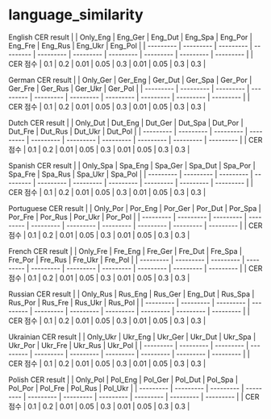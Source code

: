 # language_similarity

English CER result
| | Only_Eng | Eng_Ger | Eng_Dut | Eng_Spa | Eng_Por | Eng_Fre | Eng_Rus | Eng_Ukr | Eng_Pol |
| --------- | --------- | --------- | --------- | --------- | --------- | --------- | --------- | --------- | --------- |
| CER 점수 | 0.1 | 0.2 | 0.01 | 0.05 | 0.3 | 0.01 | 0.05 | 0.3 | 0.3 |

German CER result
| | Only_Ger | Ger_Eng | Ger_Dut | Ger_Spa | Ger_Por | Ger_Fre | Ger_Rus | Ger_Ukr | Ger_Pol |
| --------- | --------- | --------- | --------- | --------- | --------- | --------- | --------- | --------- | --------- |
| CER 점수 | 0.1 | 0.2 | 0.01 | 0.05 | 0.3 | 0.01 | 0.05 | 0.3 | 0.3 |

Dutch CER result
| | Only_Dut | Dut_Eng | Dut_Ger | Dut_Spa | Dut_Por | Dut_Fre | Dut_Rus | Dut_Ukr | Dut_Pol |
| --------- | --------- | --------- | --------- | --------- | --------- | --------- | --------- | --------- | --------- |
| CER 점수 | 0.1 | 0.2 | 0.01 | 0.05 | 0.3 | 0.01 | 0.05 | 0.3 | 0.3 |

Spanish CER result
| | Only_Spa | Spa_Eng | Spa_Ger | Spa_Dut | Spa_Por | Spa_Fre | Spa_Rus | Spa_Ukr | Spa_Pol |
| --------- | --------- | --------- | --------- | --------- | --------- | --------- | --------- | --------- | --------- |
| CER 점수 | 0.1 | 0.2 | 0.01 | 0.05 | 0.3 | 0.01 | 0.05 | 0.3 | 0.3 |

Portuguese CER result
| | Only_Por | Por_Eng | Por_Ger | Por_Dut | Por_Spa | Por_Fre | Por_Rus | Por_Ukr | Por_Pol |
| --------- | --------- | --------- | --------- | --------- | --------- | --------- | --------- | --------- | --------- |
| CER 점수 | 0.1 | 0.2 | 0.01 | 0.05 | 0.3 | 0.01 | 0.05 | 0.3 | 0.3 |

French CER result
| | Only_Fre | Fre_Eng | Fre_Ger | Fre_Dut | Fre_Spa | Fre_Por | Fre_Rus | Fre_Ukr | Fre_Pol |
| --------- | --------- | --------- | --------- | --------- | --------- | --------- | --------- | --------- | --------- |
| CER 점수 | 0.1 | 0.2 | 0.01 | 0.05 | 0.3 | 0.01 | 0.05 | 0.3 | 0.3 |

Russian CER result
| | Only_Rus | Rus_Eng | Rus_Ger | Eng_Dut | Rus_Spa | Rus_Por | Rus_Fre | Rus_Ukr | Rus_Pol |
| --------- | --------- | --------- | --------- | --------- | --------- | --------- | --------- | --------- | --------- |
| CER 점수 | 0.1 | 0.2 | 0.01 | 0.05 | 0.3 | 0.01 | 0.05 | 0.3 | 0.3 |

Ukrainian CER result
| | Only_Ukr | Ukr_Eng | Ukr_Ger | Ukr_Dut | Ukr_Spa | Ukr_Por | Ukr_Fre | Ukr_Rus | Ukr_Pol |
| --------- | --------- | --------- | --------- | --------- | --------- | --------- | --------- | --------- | --------- |
| CER 점수 | 0.1 | 0.2 | 0.01 | 0.05 | 0.3 | 0.01 | 0.05 | 0.3 | 0.3 |

Polish CER result
| | Only_Pol | Pol_Eng | Pol_Ger | Pol_Dut | Pol_Spa | Pol_Por | Pol_Fre | Pol_Rus | Pol_Ukr |
| --------- | --------- | --------- | --------- | --------- | --------- | --------- | --------- | --------- | --------- |
| CER 점수 | 0.1 | 0.2 | 0.01 | 0.05 | 0.3 | 0.01 | 0.05 | 0.3 | 0.3 |